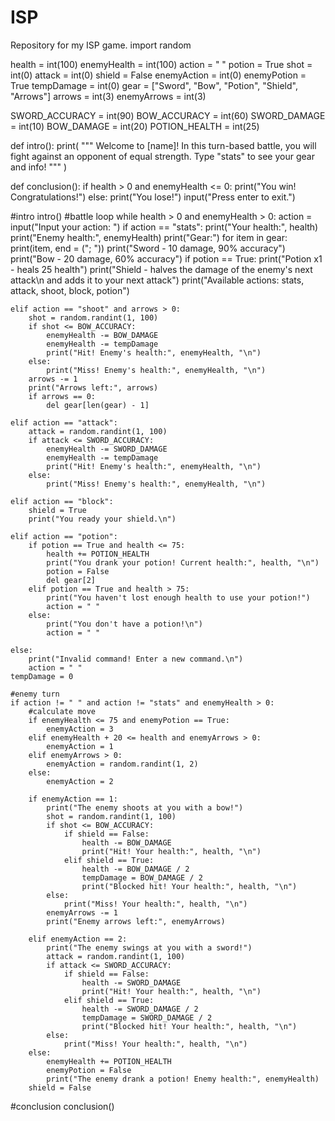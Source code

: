 # ISP
Repository for my ISP game.
import random

health = int(100)
enemyHealth = int(100)
action = " "
potion = True
shot = int(0)
attack = int(0)
shield = False
enemyAction = int(0)
enemyPotion = True
tempDamage = int(0)
gear = ["Sword", "Bow", "Potion", "Shield", "Arrows"]
arrows = int(3)
enemyArrows = int(3)

SWORD_ACCURACY = int(90)
BOW_ACCURACY = int(60)
SWORD_DAMAGE = int(10)
BOW_DAMAGE = int(20)
POTION_HEALTH = int(25)

def intro():
    print(
    """
Welcome to [name]! In this turn-based battle, you will fight against an opponent of equal strength.
Type "stats" to see your gear and info!
    """
    )

def conclusion():
    if health > 0 and enemyHealth <= 0:
        print("You win! Congratulations!")
    else:
        print("You lose!")
    input("Press enter to exit.")

#intro
intro()
#battle loop
while health > 0 and enemyHealth > 0:
    action = input("Input your action: ")
    if action == "stats":
        print("Your health:", health)
        print("Enemy health:", enemyHealth)
        print("Gear:")
        for item in gear:
            print(item, end = ("; "))
        print("Sword - 10 damage, 90% accuracy")
        print("Bow - 20 damage, 60% accuracy")
        if potion == True:
            print("Potion x1 - heals 25 health")
        print("Shield - halves the damage of the enemy's next attack\n and adds it to your next attack")
        print("Available actions: stats, attack, shoot, block, potion")

    elif action == "shoot" and arrows > 0:
        shot = random.randint(1, 100)
        if shot <= BOW_ACCURACY:
            enemyHealth -= BOW_DAMAGE
            enemyHealth -= tempDamage
            print("Hit! Enemy's health:", enemyHealth, "\n")
        else:
            print("Miss! Enemy's health:", enemyHealth, "\n")
        arrows -= 1
        print("Arrows left:", arrows)
        if arrows == 0:
            del gear[len(gear) - 1]

    elif action == "attack":
        attack = random.randint(1, 100)
        if attack <= SWORD_ACCURACY:
            enemyHealth -= SWORD_DAMAGE
            enemyHealth -= tempDamage
            print("Hit! Enemy's health:", enemyHealth, "\n")
        else:
            print("Miss! Enemy's health:", enemyHealth, "\n")

    elif action == "block":
        shield = True
        print("You ready your shield.\n")

    elif action == "potion":
        if potion == True and health <= 75:
            health += POTION_HEALTH
            print("You drank your potion! Current health:", health, "\n")
            potion = False
            del gear[2]
        elif potion == True and health > 75:
            print("You haven't lost enough health to use your potion!")
            action = " "
        else:
            print("You don't have a potion!\n")
            action = " "

    else:
        print("Invalid command! Enter a new command.\n")
        action = " "
    tempDamage = 0

    #enemy turn
    if action != " " and action != "stats" and enemyHealth > 0:
        #calculate move
        if enemyHealth <= 75 and enemyPotion == True:
            enemyAction = 3
        elif enemyHealth + 20 <= health and enemyArrows > 0:
            enemyAction = 1
        elif enemyArrows > 0:
            enemyAction = random.randint(1, 2)
        else:
            enemyAction = 2

        if enemyAction == 1:
            print("The enemy shoots at you with a bow!")
            shot = random.randint(1, 100)
            if shot <= BOW_ACCURACY:
                if shield == False:
                    health -= BOW_DAMAGE
                    print("Hit! Your health:", health, "\n")
                elif shield == True:
                    health -= BOW_DAMAGE / 2
                    tempDamage = BOW_DAMAGE / 2
                    print("Blocked hit! Your health:", health, "\n")
            else:
                print("Miss! Your health:", health, "\n")
            enemyArrows -= 1
            print("Enemy arrows left:", enemyArrows)

        elif enemyAction == 2:
            print("The enemy swings at you with a sword!")
            attack = random.randint(1, 100)
            if attack <= SWORD_ACCURACY:
                if shield == False:
                    health -= SWORD_DAMAGE
                    print("Hit! Your health:", health, "\n")
                elif shield == True:
                    health -= SWORD_DAMAGE / 2
                    tempDamage = SWORD_DAMAGE / 2
                    print("Blocked hit! Your health:", health, "\n")
            else:
                print("Miss! Your health:", health, "\n")
        else:
            enemyHealth += POTION_HEALTH
            enemyPotion = False
            print("The enemy drank a potion! Enemy health:", enemyHealth)
        shield = False

#conclusion
conclusion()
